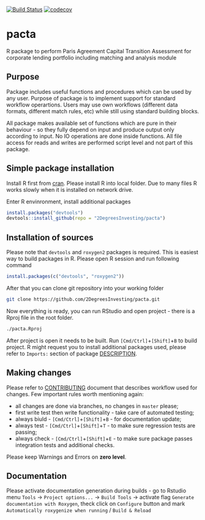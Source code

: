 [![Build Status](https://travis-ci.com/2DegreesInvesting/pacta.svg?token=2zLsWyJspq4x2F3gWvyf&branch=master)](https://travis-ci.com/2DegreesInvesting/pacta)
[![codecov](https://codecov.io/gh/2DegreesInvesting/pacta/branch/master/graphs/badge.svg)](https://codecov.io/gh/2DegreesInvesting/pacta)


# pacta

R package to perform Paris Agreement Capital Transition Assessment for corporate lending portfolio including matching and analysis module

## Purpose

Package includes useful functions and procedures which can be used by any user. Purpose of package is to implement support for standard workflow operartions. Users may use own workflows (different data formats, different match rules, etc) while still using standard building blocks.

All package makes available set of functions which are pure in their behaviour - so they fully depend on input and produce output only according to input. No IO operations are done inside functions. All file access for reads and writes are performed script level and not part of this package.

## Simple package installation 

Install R first from [cran](https://cran.r-project.org). Please install R into local folder. Due to many files R works slowly when it is installed on network drive.

Enter R envinronment, install additional packages

```R
install.packages("devtools")
devtools::install_github(repo = "2DegreesInvesting/pacta")
```

## Installation of sources 

Please note that `devtools` and `roxygen2` packages is required. This is easiest way to build packages in R. Please open R session and run following command

```R
install.packages(c("devtools", "roxygen2"))
```

After that you can clone git repository into your working folder

```sh
git clone https://github.com/2DegreesInvesting/pacta.git
```

Now everything is ready, you can run RStudio and open project - there is a Rproj file in the root folder.

```sh
./pacta.Rproj
```

After project is open it needs to be built. Run `[Cmd/Ctrl]`+`[Shift]`+`B` to build project. R might request you to install additional packages used, please refer to `Imports:` section of package [DESCRIPTION](/DESCRIPTION).

## Making changes 

Please refer to [CONTRIBUTING](/CONTRIBUTING.md) document that describes workflow used for changes. Few important rules worth mentioning again:

* all changes are done via branches, no changes in `master` please;
* first write test then write functionality - take care of automated testing;
* always biuld - `[Cmd/Ctrl]`+`[Shift]`+`B` - for documentation update;
* always test - `[Cmd/Ctrl]`+`[Shift]`+`T` - to make sure regression tests are passing;
* always check - `[Cmd/Ctrl]`+`[Shift]`+`E` - to make sure package passes integration tests and additional checks. 

Please keep Warnings and Errors on **zero level**.

## Documentation

Please activate documentation generation during builds - go to Rstudio menu `Tools` -> `Project options...` -> `Build Tools` -> activate flag `Generate documentation with Roxygen`, theck click on `Configure` button and mark `Automatically roxygenize when running` / `Build & Reload`
